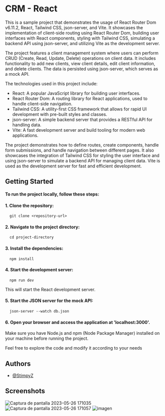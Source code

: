 
# CRM - React

This is a sample project that demonstrates the usage of React Router Dom v6.11.2, React, Tailwind CSS, json-server, and Vite. It showcases the implementation of client-side routing using React Router Dom, building user interfaces with React components, styling with Tailwind CSS, simulating a backend API using json-server, and utilizing Vite as the development server.

The project features a client management system where users can perform CRUD (Create, Read, Update, Delete) operations on client data. It includes functionality to add new clients, view client details, edit client information, and delete clients. The data is persisted using json-server, which serves as a mock API.

The technologies used in this project include:

- React: A popular JavaScript library for building user interfaces.
- React Router Dom: A routing library for React applications, used to handle client-side navigation.
- Tailwind CSS: A utility-first CSS framework that allows for rapid UI development with pre-built styles and classes.
- json-server: A simple backend server that provides a RESTful API for handling data.
- Vite: A fast development server and build tooling for modern web applications.

The project demonstrates how to define routes, create components, handle form submissions, and handle navigation between different pages. It also showcases the integration of Tailwind CSS for styling the user interface and using json-server to simulate a backend API for managing client data. Vite is used as the development server for fast and efficient development.




## Getting Started

#### To run the project locally, follow these steps:
#### 1. Clone the repository:

```http
  git clone <repository-url>
```

#### 2. Navigate to the project directory:

```http
  cd project-directory
```

#### 3. Install the dependencies:

```http
  npm install
```

#### 4. Start the development server:

```http
  npm run dev
```
This will start the React development server.

#### 5. Start the JSON server for the mock API:

```http
  json-server --watch db.json
```
#### 6. Open your browser and access the application at 'localhost:3000'.

Make sure you have Node.js and npm (Node Package Manager) installed on your machine before running the project.

Feel free to explore the code and modify it according to your needs



## Authors

- [@StimpyZ](https://github.com/StimpyZ)


## Screenshots

![Captura de pantalla 2023-05-26 171035](https://github.com/StimpyZ/crm-react/assets/61808956/36859821-96c1-4c39-a871-5ad1c37ff790)
![Captura de pantalla 2023-05-26 171057](https://github.com/StimpyZ/crm-react/assets/61808956/508e8fed-9f46-4384-8166-8af037e2f211)
![imagen](https://github.com/StimpyZ/crm-react/assets/61808956/3d26dcd7-d226-4000-975e-a792fe20ef26)

